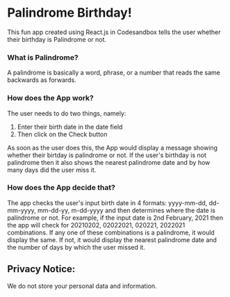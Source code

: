 # Palindrome Birthday!
This fun app created using React.js in Codesandbox tells the user whether their birthday is Palindrome or not.

### What is Palindrome?
A palindrome is basically a word, phrase, or a number that reads the same backwards as forwards.

### How does the App work?

The user needs to do two things, namely:

1. Enter their birth date in the date field
2. Then click on the Check button

As soon as the user does this, the App would display a message showing whether their birtday is palindrome or not. If the user's birthday is not palindrome then it also shows the nearest palindrome date and by how many days did the user miss it.

### How does the App decide that?
The app checks the user's input birth date in 4 formats: yyyy-mm-dd, dd-mm-yyyy, mm-dd-yy, m-dd-yyyy and then determines where the date is palindrome or not. For example, if the input date is 2nd February, 2021 then the app will check for 20210202, 02022021, 020221, 2022021 combinations. If any one of these combinations is a palindrome, it would display the same. If not, it would display the nearest palindrome date and the number of days by which the user missed it.

## Privacy Notice:
We do not store your personal data and information.




